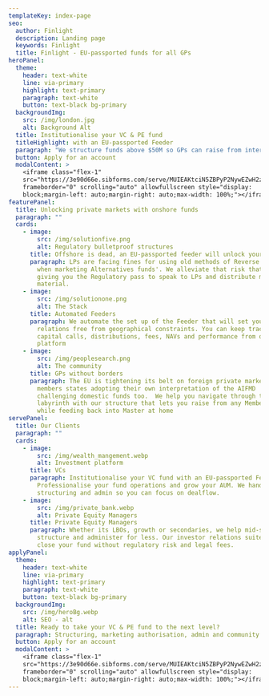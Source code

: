 ```yaml
---
templateKey: index-page
seo:
  author: Finlight
  description: Landing page
  keywords: Finlight
  title: Finlight - EU-passported funds for all GPs
heroPanel:
  theme:
    header: text-white
    line: via-primary
    highlight: text-primary
    paragraph: text-white
    button: text-black bg-primary
  backgroundImg:
    src: /img/london.jpg
    alt: Background Alt
  title: Institutionalise your VC & PE fund
  titleHighlight: with an EU-passported Feeder
  paragraph: "We structure funds above $50M so GPs can raise from international LPs "
  button: Apply for an account
  modalContent: >
    <iframe class="flex-1"
    src="https://3e90d66e.sibforms.com/serve/MUIEAKtciN5ZBPyP2NywEZwH2zP8C3EbPBXSHIKMxRmSBRq2OomfSzZNQX6pmQ--jsHB-wP2HgEF5Ftnb8lodJH-lgTFALJmDdtyNNxJ_be3Pn0FScqtlzWf1wsqDUw0soW6jjKTVKHAs6dvCB3mp8cDSi_XIc17mBHMrQ4DIK8-WP0AGt-_nRNgOa9oMJrNf3ynaNcCVsJYFwMq"
    frameborder="0" scrolling="auto" allowfullscreen style="display:
    block;margin-left: auto;margin-right: auto;max-width: 100%;"></iframe>
featurePanel:
  title: Unlocking private markets with onshore funds
  paragraph: ""
  cards:
    - image:
        src: /img/solutionfive.png
        alt: Regulatory bulletproof structures
      title: Offshore is dead, an EU-passported feeder will unlock your fund
      paragraph: LPs are facing fines for using old methods of Reverse Solicitation
        when marketing Alternatives funds'. We alleviate that risk that by
        giving you the Regulatory pass to speak to LPs and distribute marketing
        material.
    - image:
        src: /img/solutionone.png
        alt: The Stack
      title: Automated Feeders
      paragraph: We automate the set up of the Feeder that will set your investor
        relations free from geographical constraints. You can keep track of
        capital calls, distributions, fees, NAVs and performance from one
        platform
    - image:
        src: /img/peoplesearch.png
        alt: The community
      title: GPs without borders
      paragraph: The EU is tightening its belt on foreign private markets funds, with
        members states adopting their own interpretation of the AIFMD
        challenging domestic funds too.  We help you navigate through the
        labyrinth with our structure that lets you raise from any Member State,
        while feeding back into Master at home
servePanel:
  title: Our Clients
  paragraph: ""
  cards:
    - image:
        src: /img/wealth_mangement.webp
        alt: Investment platform
      title: VCs
      paragraph: Institutionalise your VC fund with an EU-passported Feeder fund.
        Professionalise your fund operations and grow your AUM. We handle the
        structuring and admin so you can focus on dealflow.
    - image:
        src: /img/private_bank.webp
        alt: Private Equity Managers
      title: Private Equity Managers
      paragraph: Whether its LBOs, growth or secondaries, we help mid-sized PE funds
        structure and administer for less. Our investor relations suite lets you
        close your fund without regulatory risk and legal fees.
applyPanel:
  theme:
    header: text-white
    line: via-primary
    highlight: text-primary
    paragraph: text-white
    button: text-black bg-primary
  backgroundImg:
    src: /img/heroBg.webp
    alt: SEO - alt
  title: Ready to take your VC & PE fund to the next level?
  paragraph: Structuring, marketing authorisation, admin and community in one place
  button: Apply for an account
  modalContent: >
    <iframe class="flex-1"
    src="https://3e90d66e.sibforms.com/serve/MUIEAKtciN5ZBPyP2NywEZwH2zP8C3EbPBXSHIKMxRmSBRq2OomfSzZNQX6pmQ--jsHB-wP2HgEF5Ftnb8lodJH-lgTFALJmDdtyNNxJ_be3Pn0FScqtlzWf1wsqDUw0soW6jjKTVKHAs6dvCB3mp8cDSi_XIc17mBHMrQ4DIK8-WP0AGt-_nRNgOa9oMJrNf3ynaNcCVsJYFwMq"
    frameborder="0" scrolling="auto" allowfullscreen style="display:
    block;margin-left: auto;margin-right: auto;max-width: 100%;"></iframe>
---
```


